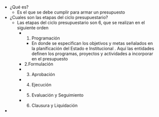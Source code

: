 - ¿Qué es?
	- Es el que se debe cumplir para armar un presupuesto
- ¿Cuales son las etapas del ciclo presupuestario?
	- Las etapas del ciclo presupuestario son 6, que se realizan en el siguiente orden
		- 1. Programación
			- En donde se especifican los objetivos y metas señalados en la planificación del Estado e Institucional . Aquí las entidades definen los programas, proyectos y actividades a incorporar en el presupuesto
		- 2.Formulación
		- 3. Aprobación
		- 4. Ejecución
		- 5. Evaluación y Seguimiento
		- 6. Clausura y Liquidación
-